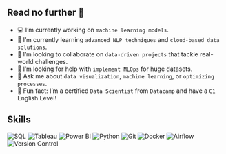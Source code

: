 ## Read no further 👋

* 💻 I’m currently working on `machine learning models`.  
* 🌱 I’m currently learning `advanced NLP techniques` and `cloud-based data solutions`.  
* 🔮 I’m looking to collaborate on `data-driven projects` that tackle real-world challenges.  
* 🧐 I’m looking for help with `implement MLOps` for huge datasets.  
* 💬 Ask me about `data visualization`, `machine learning`, or `optimizing processes`.    
* 💎 Fun fact: I’m a certified `Data Scientist` from `Datacamp` and have a `C1` English Level!

## Skills

![SQL](https://img.shields.io/badge/SQL-FFD700?style=for-the-badge&logo=postgresql&labelColor=000000)
![Tableau](https://img.shields.io/badge/Tableau-FFD700?style=for-the-badge&logo=tableau&labelColor=000000)
![Power BI](https://img.shields.io/badge/Power_BI-FFD700?style=for-the-badge&logo=google-analytics&logoColor=FFD700&labelColor=000000)
![Python](https://img.shields.io/badge/Python-FFD700?style=for-the-badge&logo=python&labelColor=000000)
![Git](https://img.shields.io/badge/Git-FFD700?style=for-the-badge&logo=git&labelColor=000000)
![Docker](https://img.shields.io/badge/Docker-FFD700?style=for-the-badge&logo=docker&labelColor=000000)
![Airflow](https://img.shields.io/badge/Airflow-FFD700?style=for-the-badge&logo=apache-airflow&labelColor=000000)
![Version Control](https://img.shields.io/badge/Version_Control-FFD700?style=for-the-badge&logo=code&logoColor=black)

<!--
**rownlet/rownlet** is a ✨ _special_ ✨ repository because its `README.md` (this file) appears on your GitHub profile.

Here are some ideas to get you started:



-->
